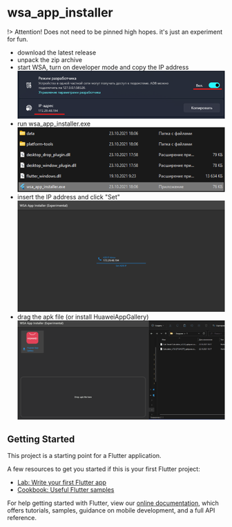 # wsa_app_installer

!> Attention! Does not need to be pinned high hopes. it's just an experiment for fun.

- download the latest release
- unpack the zip archive
- start WSA, turn on developer mode and copy the IP address
![1.png](./img/1.png)
- run wsa_app_installer.exe
![2.png](./img/2.png)
- insert the IP address and click "Set"
![3.png](./img/3.png)
- drag the apk file (or install HuaweiAppGallery)
![5.gif](./img/5.gif)

## Getting Started

This project is a starting point for a Flutter application.

A few resources to get you started if this is your first Flutter project:

- [Lab: Write your first Flutter app](https://flutter.dev/docs/get-started/codelab)
- [Cookbook: Useful Flutter samples](https://flutter.dev/docs/cookbook)

For help getting started with Flutter, view our
[online documentation](https://flutter.dev/docs), which offers tutorials,
samples, guidance on mobile development, and a full API reference.
